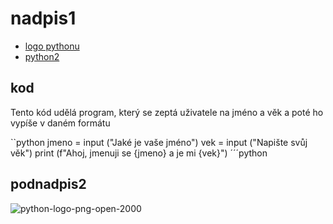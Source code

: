 # nadpis1
- [logo pythonu](podnadpis)
- [python2](#python2)

## kod
Tento kód udělá program, který se zeptá uživatele na jméno a věk a poté ho vypíše v daném formátu 

``python
jmeno = input ("Jaké je vaše jméno")
vek = input ("Napište svůj věk")
print (f"Ahoj, jmenuji se {jmeno} a je mi {vek}")
´´´python
  
## podnadpis2
![python-logo-png-open-2000](https://github.com/user-attachments/assets/d0e2382b-a38d-4e97-9619-e7f4f5721fb8)
